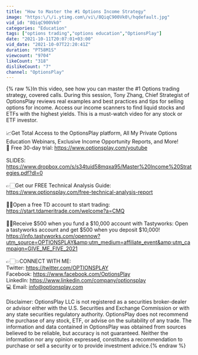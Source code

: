 ```yaml
---
title: "How to Master the #1 Options Income Strategy"
image: "https:\/\/i.ytimg.com\/vi\/8QiqC900Vk0\/hqdefault.jpg"
vid_id: "8QiqC900Vk0"
categories: "Education"
tags: ["options trading","options education","OptionsPlay"]
date: "2021-10-11T20:07:01+03:00"
vid_date: "2021-10-07T22:20:41Z"
duration: "PT58M1S"
viewcount: "9704"
likeCount: "318"
dislikeCount: "7"
channel: "OptionsPlay"
---
```

{% raw %}In this video, see how you can master the #1 Options trading strategy, covered calls. During this session, Tony Zhang, Chief Strategist of OptionsPlay reviews real examples and best practices and tips for selling options for income. Access our income scanners to find liquid stocks and ETFs with the highest yields. This is a must-watch video for any stock or ETF investor.<br /><br />📈Get Total Access to the OptionsPlay platform, All My Private Options Education Webinars,  Exclusive Income Opportunity Reports, and More! <br />🎉 Free 30-day trial: <a rel="nofollow" target="blank" href="https://www.optionsplay.com/youtube">https://www.optionsplay.com/youtube</a><br /><br />SLIDES: <a rel="nofollow" target="blank" href="https://www.dropbox.com/s/s34tuid58mqxa95/Master%20Income%20Strategies.pdf?dl=0">https://www.dropbox.com/s/s34tuid58mqxa95/Master%20Income%20Strategies.pdf?dl=0</a><br /><br />👉🏻Get our FREE Technical Analysis Guide: <a rel="nofollow" target="blank" href="https://www.optionsplay.com/free-technical-analysis-report">https://www.optionsplay.com/free-technical-analysis-report</a><br /><br />👍🏻Open a free TD account to start trading: <br /><a rel="nofollow" target="blank" href="https://start.tdameritrade.com/welcome?a=CMQ">https://start.tdameritrade.com/welcome?a=CMQ</a> <br /><br />👍🏻Receive $500 when you fund a $10,000 account with Tastyworks: Open a tastyworks account and get $500 when you deposit $10,000! <a rel="nofollow" target="blank" href="https://info.tastyworks.com/opennow?utm_source=OPTIONSPLAY&amp;utm_medium=affiliate_event&amp;utm_campaign=GIVE_ME_FIVE_2021">https://info.tastyworks.com/opennow?utm_source=OPTIONSPLAY&amp;utm_medium=affiliate_event&amp;utm_campaign=GIVE_ME_FIVE_2021</a><br /><br />👉🏻💥CONNECT WITH ME:<br />Twitter: <a rel="nofollow" target="blank" href="https://twitter.com/OPTIONSPLAY">https://twitter.com/OPTIONSPLAY</a> <br />Facebook: <a rel="nofollow" target="blank" href="https://www.facebook.com/OptionsPlay">https://www.facebook.com/OptionsPlay</a><br />LinkedIn: <a rel="nofollow" target="blank" href="https://www.linkedin.com/company/optionsplay">https://www.linkedin.com/company/optionsplay</a><br />💻 Email: info@optionsplay.com<br /><br />Disclaimer: OptionsPlay LLC is not registered as a securities broker-dealer or advisor either with the U.S. Securities and Exchange Commission or with any state securities regulatory authority. OptionsPlay does not recommend the purchase of any stock, ETF, or advise on the suitability of any trade. The information and data contained in OptionsPlay was obtained from sources believed to be reliable, but accuracy is not guaranteed. Neither the information nor any opinion expressed, constitutes a recommendation to purchase or sell a security or to provide investment advice.{% endraw %}

